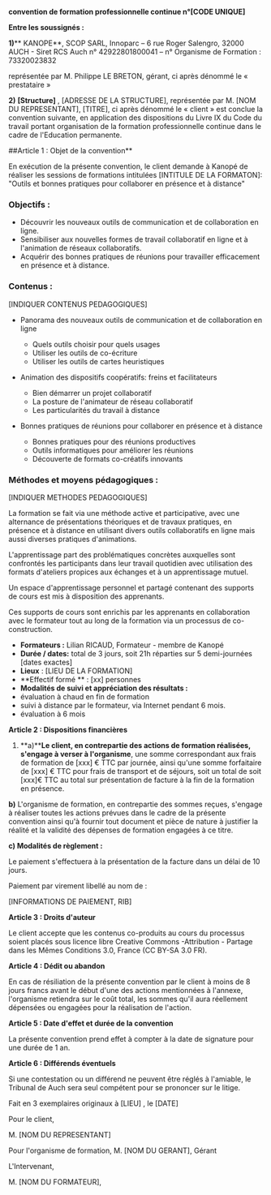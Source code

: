 




**convention  de formation professionnelle continue n°[CODE UNIQUE]**


**Entre les soussignés :**

**1)**** KANOPE**, SCOP SARL, Innoparc – 6 rue Roger Salengro, 32000 AUCH - Siret RCS Auch n° 42922801800041 – n° Organisme de Formation : 73320023832

représentée par M. Philippe LE BRETON, gérant, ci après dénommé le «  prestataire »

**2)**  **[Structure]** , [ADRESSE DE LA STRUCTURE], représentée par M. [NOM DU REPRESENTANT], [TITRE], ci après dénommé le « client » est conclue la convention suivante, en application des dispositions du Livre IX du Code du travail portant organisation de la formation professionnelle continue dans le cadre de l&#39;Education permanente.

##Article 1 : Objet de la convention**

En exécution de la présente convention, le client demande à Kanopé de réaliser les sessions de formations intitulées [INTITULE DE LA FORMATON]: &quot;Outils et bonnes pratiques pour collaborer en présence et à distance&quot;

### Objectifs :
  - Découvrir les nouveaux outils de communication et de collaboration en ligne.
  - Sensibiliser aux nouvelles formes de travail collaboratif en ligne et à l&#39;animation de réseaux collaboratifs.
  - Acquérir des bonnes pratiques de réunions pour travailler efficacement en présence et à distance.

### Contenus :

[INDIQUER CONTENUS PEDAGOGIQUES]

- Panorama des nouveaux outils de communication et de collaboration en ligne
  - Quels outils choisir pour quels usages
  - Utiliser les outils de co-écriture
  - Utiliser les outils de cartes heuristiques

- Animation des dispositifs coopératifs: freins et facilitateurs
  - Bien démarrer un projet collaboratif
  - La posture de l&#39;animateur de réseau collaboratif
  - Les particularités du travail à distance

- Bonnes pratiques de réunions pour collaborer en présence et à distance
  - Bonnes pratiques pour des réunions productives
  - Outils informatiques pour améliorer les réunions
  - Découverte de formats co-créatifs innovants


### **Méthodes et moyens pédagogiques :**

[INDIQUER METHODES PEDAGOGIQUES]

La formation se fait via une méthode active et participative, avec une alternance de présentations théoriques et de travaux pratiques, en présence et à distance en utilisant divers outils collaboratifs en ligne mais aussi diverses pratiques d&#39;animations.

L&#39;apprentissage part des problématiques concrètes auxquelles sont confrontés les participants dans leur travail quotidien avec utilisation des formats d&#39;ateliers propices aux échanges et à un apprentissage mutuel.

Un espace d&#39;apprentissage personnel et partagé contenant des supports de cours est mis à disposition des apprenants.

Ces supports de cours sont enrichis par les apprenants en collaboration avec le formateur tout au long de la formation via un processus de co-construction.



- **Formateurs :** Lilian RICAUD, Formateur - membre de Kanopé
- **Durée / dates:** total de 3 jours, soit 21h réparties sur 5 demi-journées [dates exactes]
- **Lieux** : [LIEU DE LA FORMATION]
- **Effectif formé ** : [xx] personnes
- **Modalités de suivi et appréciation des résultats :**
- évaluation à chaud en fin de formation
- suivi à distance par le formateur, via Internet pendant 6 mois.
- évaluation à 6 mois



**Article 2 : Dispositions financières**

1. **a)****Le client, en contrepartie des actions de formation réalisées, s&#39;engage à verser à l&#39;organisme**, une somme correspondant aux frais de formation de [xxx] € TTC par journée, ainsi qu&#39;une somme forfaitaire de [xxx] € TTC pour frais de transport et de séjours, soit un total de soit [xxx]€ TTC au total sur présentation de facture à la fin de la formation en présence.

**b)** L&#39;organisme de formation, en contrepartie des sommes reçues, s&#39;engage à réaliser toutes les actions prévues dans le cadre de la présente convention ainsi qu&#39;à fournir tout document et pièce de nature à justifier la réalité et la validité des dépenses de formation engagées à ce titre.



**c) Modalités de règlement :**

Le paiement s&#39;effectuera à la présentation de la facture dans un délai de 10 jours.

Paiement par virement libellé au nom de :

[INFORMATIONS DE PAIEMENT, RIB]

**Article 3 : Droits d&#39;auteur**

Le client accepte que les contenus co-produits au cours du processus soient placés sous licence libre Creative Commons -Attribution - Partage dans les Mêmes Conditions 3.0, France  (CC BY-SA 3.0 FR).

**Article 4 : Dédit ou abandon**

En cas de résiliation de la présente convention par le client à moins de 8 jours francs avant le début d&#39;une des actions mentionnées à l&#39;annexe, l&#39;organisme retiendra sur le coût total, les sommes qu&#39;il aura réellement dépensées ou engagées pour la réalisation de l&#39;action.

**Article 5 : Date d&#39;effet et durée de la convention**

La présente convention prend effet à compter à la date de signature pour une durée de 1 an.

**Article 6 : Différends éventuels**

Si une contestation ou un différend ne peuvent être réglés à l&#39;amiable, le Tribunal de Auch sera seul compétent pour se prononcer sur  le litige.

Fait en 3 exemplaires originaux à [LIEU] , le [DATE]



Pour le client,                                            

M. [NOM DU REPRESENTANT]                                           


Pour l&#39;organisme de formation,
M. [NOM DU GERANT], Gérant


L&#39;Intervenant,

M. [NOM DU FORMATEUR],

